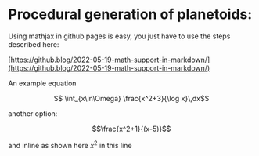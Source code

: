 # Procedural generation of planetoids:

<script src="https://cdn.mathjax.org/mathjax/latest/MathJax.js?config=TeX-AMS-MML_HTMLorMML" type="text/javascript"></script>


Using mathjax in github pages is easy, you just have to use the steps described here:

[https://github.blog/2022-05-19-math-support-in-markdown/](https://github.blog/2022-05-19-math-support-in-markdown/)

An example equation

```math
    \int_{x\in\Omega} \frac{x^2+3}{\log x}\,dx
``` 

another option:

$$\frac{x^2+1}{(x-5)}$$

and inline as shown here $x^2$ in this line



